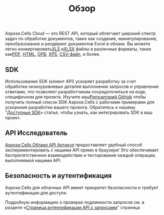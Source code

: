 ﻿---
title: Обзор
second_title: Aspose.Cells Cloud Documen
type: docs
url: /ru/overview/
description: Aspose.Cells Облако поддерживает Excel для создания, преобразования, объединения, разделения, защиты, операций с внутренними объектами и т. д.
weight: 10
kwords: Excel, Office Облако, REST API, Электронная таблица, PDF, CSV, Json, Markdwon, Обзор
---
 Aspose.Cells Cloud — это REST API, который облегчает широкий спектр задач по обработке документов, таких как создание, манипулирование, преобразование и рендеринг документов Excel в облаке. Вы можете легко конвертировать[XLS](https://docs.fileformat.com/spreadsheet/xls/) и[XLSX](https://docs.fileformat.com/spreadsheet/xlsx/) файлы в различные форматы, такие как[PDF](https://docs.fileformat.com/view/pdf/), [HTML](https://docs.fileformat.com/web/html/), [ОРВ](https://docs.fileformat.com/spreadsheet/ods/), [XPS](https://docs.fileformat.com/page-description-language/xps/), [CSV-файл](https://docs.fileformat.com/spreadsheet/csv/), и более.


## **SDK**

 Использование SDK (клиент API) ускоряет разработку за счет обработки низкоуровневых деталей выполнения запросов и управления ответами, что позволяет разработчикам сосредоточиться на коде, специфичном для проекта. Изучите наш[Репозиторий GitHub](https://github.com/aspose-cells-cloud) чтобы получить полный список SDK Aspose.Cells с рабочими примерами для ускорения разработки вашего проекта. Обратитесь к нашему "[Доступные SDK](/cells/ru/available-sdks/)» статья, чтобы узнать, как интегрировать SDK в ваш проект.


## **API Исследователь**

[Aspose.Cells Облако API Артикул](https://apireference.aspose.cloud/cells/) предоставляет удобный способ экспериментировать с нашими API прямо в браузере! Это обеспечивает беспрепятственное взаимодействие и тестирование каждой операции, выполняемой нашими API.



## **Безопасность и аутентификация**
Aspose.Cells для облачных API имеет приоритет безопасности и требует аутентификации для доступа.

Подробную информацию о проверке подлинности запросов см. в разделе «[Страница аутентификации API с запросами](/total/getting-started/rest-api-overview/authenticating-api-requests/)" страница


